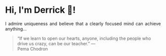 # Hi, I'm Derrick 👋!
<p align="justify">I admire uniqueness and believe that a clearly focused mind can achieve anything...</p> 
<!-- #quote-start -->
<blockquote>&ldquo;If we learn to open our hearts, anyone, including the people who drive us crazy, can be our teacher.&rdquo; &mdash; <footer>Pema Chodron</footer></blockquote>
<!-- #quote-end -->
